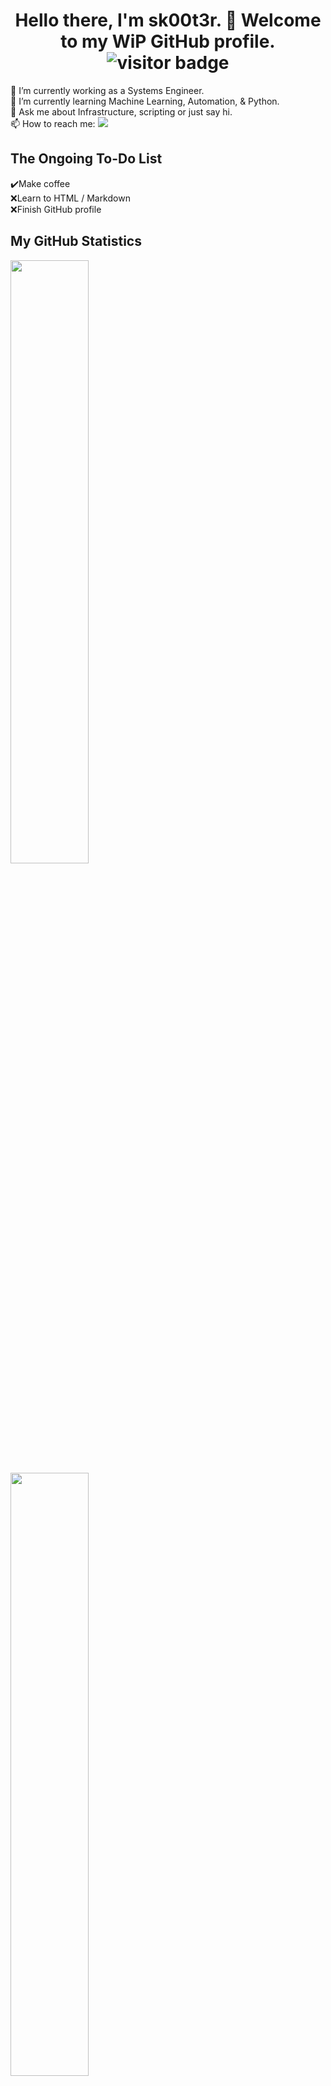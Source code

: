 <h1 align="center"> Hello there, I'm sk00t3r. 👋 Welcome to my WiP GitHub profile. <img src="https://visitor-badge.laobi.icu/badge?page_id=sk00t3r" alt="visitor badge"/>
</h1>

🔭 I’m currently working as a Systems Engineer.<!-- &nbsp;&nbsp;&nbsp;&nbsp;&nbsp;&nbsp;&nbsp;&nbsp;&nbsp;&nbsp;&nbsp;&nbsp;&nbsp;&nbsp;&nbsp;&nbsp;&nbsp;&nbsp;&nbsp;&nbsp;&nbsp;&nbsp;&nbsp;&nbsp;&nbsp;&nbsp;&nbsp;&nbsp;&nbsp;&nbsp;&nbsp;&nbsp;&nbsp;&nbsp;&nbsp;&nbsp;&nbsp;&nbsp;&nbsp;&nbsp;&nbsp;&nbsp;&nbsp;&nbsp;&nbsp;&nbsp;&nbsp;&nbsp;&nbsp;&nbsp;&nbsp;&nbsp;&nbsp;&nbsp;&nbsp;&nbsp;&nbsp;&nbsp;&nbsp;&nbsp;&nbsp;&nbsp;&nbsp;&nbsp;&nbsp;&nbsp;&nbsp;&nbsp;&nbsp;&nbsp;&nbsp;&nbsp;&nbsp;&nbsp;&nbsp;&nbsp;&nbsp;&nbsp;&nbsp;&nbsp;&nbsp;&nbsp;&nbsp;&nbsp;&nbsp;&nbsp;&nbsp;&nbsp;&nbsp;&nbsp;&nbsp;&nbsp;&nbsp;&nbsp;&nbsp;&nbsp;✔️Make coffee -->
</br>🌱 I’m currently learning Machine Learning, Automation, & Python.<!-- &nbsp;&nbsp;&nbsp;&nbsp;&nbsp;&nbsp;&nbsp;&nbsp;&nbsp;&nbsp;&nbsp;&nbsp;&nbsp;&nbsp;&nbsp;&nbsp;&nbsp;&nbsp;&nbsp;&nbsp;&nbsp;&nbsp;&nbsp;&nbsp;&nbsp;&nbsp;&nbsp;&nbsp;&nbsp;&nbsp;&nbsp;&nbsp;&nbsp;&nbsp;&nbsp;&nbsp;&nbsp;&nbsp;&nbsp;&nbsp;&nbsp;&nbsp;&nbsp;&nbsp;&nbsp;&nbsp;&nbsp;&nbsp;&nbsp;&nbsp;&nbsp;&nbsp;&nbsp;&nbsp;&nbsp;&nbsp;&nbsp;&nbsp;&nbsp;&nbsp;&nbsp;&nbsp;&nbsp;&nbsp;&nbsp;❌Learn to HTML -->
</br>💬 Ask me about Infrastructure, scripting or just say hi.<!-- &nbsp;&nbsp;&nbsp;&nbsp;&nbsp;&nbsp;&nbsp;&nbsp;&nbsp;&nbsp;&nbsp;&nbsp;&nbsp;&nbsp;&nbsp;&nbsp;&nbsp;&nbsp;&nbsp;&nbsp;&nbsp;&nbsp;&nbsp;&nbsp;&nbsp;&nbsp;&nbsp;&nbsp;&nbsp;&nbsp;&nbsp;&nbsp;&nbsp;&nbsp;&nbsp;&nbsp;&nbsp;&nbsp;&nbsp;&nbsp;&nbsp;&nbsp;&nbsp;&nbsp;&nbsp;&nbsp;&nbsp;&nbsp;&nbsp;&nbsp;&nbsp;&nbsp;&nbsp;&nbsp;&nbsp;&nbsp;&nbsp;&nbsp;&nbsp;&nbsp;&nbsp;&nbsp;&nbsp;&nbsp;&nbsp;&nbsp;&nbsp;&nbsp;&nbsp;&nbsp;&nbsp;&nbsp;&nbsp;&nbsp;&nbsp;&nbsp;&nbsp;&nbsp;&nbsp;&nbsp;&nbsp;&nbsp;&nbsp;&nbsp;&nbsp;❌Finish GitHub profile -->
</br>📫 How to reach me: <a href="https://www.linkedin.com/in/eric-johnson-a311a257/"> <img src="https://img.shields.io/badge/-linkedin-0A66C2?style=for-the-badge&logo=linkedin&logoColor=white" /> </a>

<h2 align="left"> The Ongoing To-Do List</h2>

<p align="left">
✔️Make coffee
<br>❌Learn to HTML / Markdown
<br>❌Finish GitHub profile
</p>


<h2 align="left"> My GitHub Statistics </h2>
<p>
 <img width="49.75%" align="center" src="https://github-readme-stats.vercel.app/api?username=sk00t3r&repo=github-readme-stats&theme=radical&show_icons=true&hide_border=true" />

 <img width="49.75%" align="center" src="https://github-readme-streak-stats.herokuapp.com/?user=sk00t3r&theme=radical&hide_border=true" />
</p>
 <h2 align="left"> My evolving Tech Stack </h2>
<p>
 <img src="https://img.shields.io/badge/-Python-3776AB?style=flat-square&logo=python&logoColor=white" />
 
 <img src="https://img.shields.io/badge/-amazon%20aws-FF9900?style=flat-square&logo=amazonaws&logoColor=232F3E" />
 
 <img src="https://img.shields.io/badge/-powershell-5391FE?style=flat-square&logo=powershell&logoColor=white" />
 
 <img src="https://img.shields.io/badge/-notepad%20++-90E59A?style=flat-square&logo=notepadplusplus&logoColor=white" />
 
 <img src="https://img.shields.io/badge/-vmware-607078?style=flat-square&logo=vmware&labelColor=white" />
 
 <img src="https://img.shields.io/badge/-linux-FCC624?style=flat-square&logo=linux&logoColor=black" />
 
 <img src="https://img.shields.io/badge/-Microsoft%20Azure-0078D4?style=flat-square&logo=microsoftazure" />
 
 <img src="https://img.shields.io/badge/-bitcoin-F7931A?style=flat-square&logo=bitcoin&labelColor=white" />
 
 <img src="https://img.shields.io/badge/-windows-0078D6?style=flat-square&logo=windows&logoColor=white" />
 
 <img src="https://img.shields.io/badge/-csharp-239120?style=flat-square&logo=csharp" />
 
 <img src="https://img.shields.io/badge/-debian-A81D33?style=flat-square&logo=debian" />
 
 <img src="https://img.shields.io/badge/-visual%20studio%20code-007ACC?style=flat-square&logo=visualstudiocode" />
 
</p>
 
 <h2 align="left"> Popular languages on my GitHub </h2>
<a href="https://github.com/anuraghazra/github-readme-stats">
 <img src="https://github-readme-stats.vercel.app/api/top-langs/?username=sk00t3r&layout=compact" />  
</a>

<!--
**sk00t3r/sk00t3r** is a ✨ _special_ ✨ repository because its `README.md` (this file) appears on your GitHub profile.

Here are some ideas to get you started:

- 🔭 I’m currently working on ...
- 🌱 I’m currently learning ...
- 👯 I’m looking to collaborate on ...
- 🤔 I’m looking for help with ...
- 💬 Ask me about ...
- 📫 How to reach me: ...
- 😄 Pronouns: ...
- ⚡ Fun fact: ...
-->
